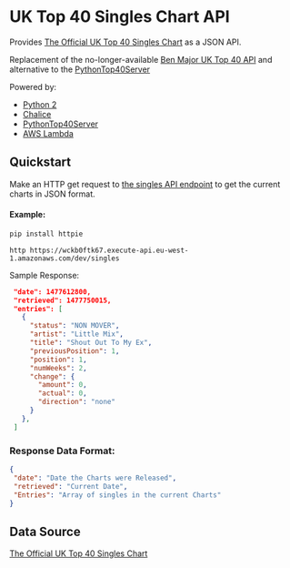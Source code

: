 # UK Top 40 Singles Chart API

Provides [The Official UK Top 40 Singles Chart](www.bbc.co.uk/radio1/chart/singles/) as a JSON API.

Replacement of the no-longer-available
[Ben Major UK Top 40 API](https://web.archive.org/web/20140418084450/http://ben-major.co.uk/labs/top40/api/singles)
and alternative to the [PythonTop40Server](https://pythontop40server.herokuapp.com)

Powered by:
 - [Python 2](https://www.python.org/)
 - [Chalice](https://github.com/awslabs/chalice)
 - [PythonTop40Server](https://bitbucket.org/dannygoodall/pythontop40server)
 - [AWS Lambda](https://aws.amazon.com/lambda/)

## Quickstart

 Make an HTTP get request to [the singles API endpoint](https://wckb0ftk67.execute-api.eu-west-1.amazonaws.com/dev/singles) to get the current charts in JSON format.

#### Example:

```sh
pip install httpie
```

```
http https://wckb0ftk67.execute-api.eu-west-1.amazonaws.com/dev/singles
 ```

Sample Response:
```json
 "date": 1477612800,
 "retrieved": 1477750015,
 "entries": [
   {
     "status": "NON MOVER",
     "artist": "Little Mix",
     "title": "Shout Out To My Ex",
     "previousPosition": 1,
     "position": 1,
     "numWeeks": 2,
     "change": {
       "amount": 0,
       "actual": 0,
       "direction": "none"
     }
   },
 ]
```

### Response Data Format:

```json
{
 "date": "Date the Charts were Released",
 "retrieved": "Current Date",
 "Entries": "Array of singles in the current Charts"
}
```

## Data Source
[The Official UK Top 40 Singles Chart](https://www.bbc.co.uk/radio1/chart/singles/print)

